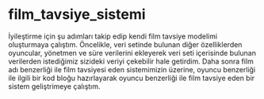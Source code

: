 # film_tavsiye_sistemi
İyileştirme için şu adımları takip edip kendi film tavsiye modelimi oluşturmaya çalıştım.
Öncelikle, veri setinde bulunan diğer özelliklerden oyuncular, yönetmen ve süre verilerini ekleyerek veri seti içerisinde bulunan verilerden istediğimiz sizideki veriyi çekebilir hale getirdim.
Daha sonra film adı benzerliği ile film tavsiyesi eden sistemimizin üzerine, oyuncu benzerliği ile ilgili bir kod bloğu hazırlayarak oyuncu benzerliği ile film tavsiye eden bir sistem geliştrimeye çalıştım. 
